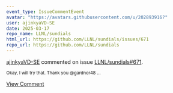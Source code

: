 ```yaml
---
event_type: IssueCommentEvent
avatar: "https://avatars.githubusercontent.com/u/202893916?"
user: ajinkyaVD-SE
date: 2025-03-17
repo_name: LLNL/sundials
html_url: https://github.com/LLNL/sundials/issues/671
repo_url: https://github.com/LLNL/sundials
---
```


<a href='https://github.com/ajinkyaVD-SE' target='_blank'>ajinkyaVD-SE</a> commented on issue <a href='https://github.com/LLNL/sundials/issues/671' target='_blank'>LLNL/sundials#671</a>.

<small>Okay, I will try that. Thank you @gardner48 ...</small>

<a href='https://github.com/LLNL/sundials/issues/671' target='_blank'>View Comment</a>